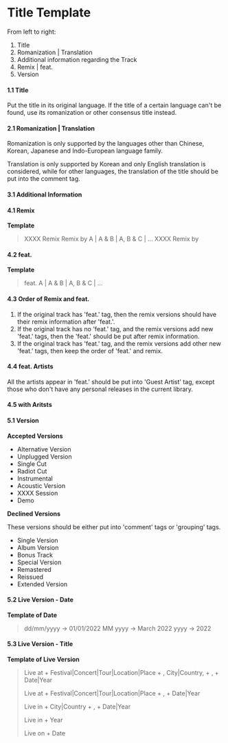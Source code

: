 # Title Template

From left to right: 
1. Title
2. Romanization | Translation
3. Additional information regarding the Track
4. Remix | feat. 
5. Version

#### 1.1 Title

Put the title in its original language. If the title of a certain language can't be found, use its romanization or other consensus title instead. 

#### 2.1 Romanization | Translation

Romanization is only supported by the languages other than Chinese, Korean, Japanese and Indo-European language family. 

Translation is only supported by Korean and only English translation is considered, while for other languages, the translation of the title should be put into the comment tag. 

#### 3.1 Additional Information

#### 4.1 Remix

**Template**

> XXXX Remix
> Remix by A | A & B | A, B & C | ...
> XXXX Remix by

#### 4.2 feat. 

**Template**

> feat. A | A & B | A, B & C | ...

#### 4.3 Order of Remix and feat.

1. If the original track has 'feat.' tag, then the remix versions should have their remix information after 'feat.'. 
2. If the original track has no 'feat.' tag, and the remix versions add new 'feat.' tags, then the 'feat.' should be put after remix information. 
3. If the original track has 'feat.' tag, and the remix versions add other new 'feat.' tags, then keep the order of 'feat.' and remix. 

#### 4.4 feat. Artists

All the artists appear in 'feat.' should be put into 'Guest Artist' tag, except those who don't have any personal releases in the current library. 

#### 4.5 with Aritsts

#### 5.1 Version

**Accepted Versions**

- Alternative Version
- Unplugged Version
- Single Cut
- Radiot Cut
- Instrumental
- Acoustic Version
- XXXX Session
- Demo

**Declined Versions**

These versions should be either put into 'comment' tags or 'grouping' tags. 

- Single Version
- Album Version
- Bonus Track
- Special Version
- Remastered
- Reissued
- Extended Version

#### 5.2 Live Version - Date

**Template of Date**
> dd/mm/yyyy -> 01/01/2022
> MM yyyy -> March 2022
> yyyy -> 2022

#### 5.3 Live Version - Title

**Template of Live Version**

> Live at + Festival|Concert|Tour|Location|Place + , City|Country, + , + Date|Year 
> 
> Live at + Festival|Concert|Tour|Location|Place + , + Date|Year 
> 
> Live in + City|Country + , + Date|Year 
> 
> Live in + Year 
> 
> Live on + Date 
